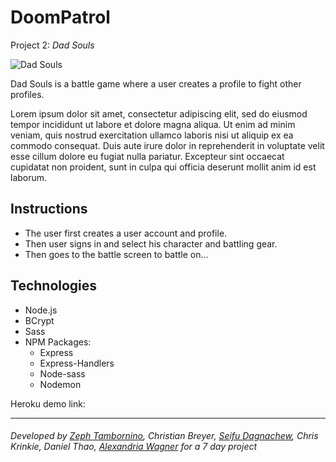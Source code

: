 # DoomPatrol

Project 2: _Dad Souls_

![Dad Souls](/public/assets/images/game_Screen.png)

Dad Souls is a battle game where a user creates a profile to fight other profiles.

Lorem ipsum dolor sit amet, consectetur adipiscing elit, sed do eiusmod tempor incididunt ut labore et dolore magna aliqua. Ut enim ad minim veniam, quis nostrud exercitation ullamco laboris nisi ut aliquip ex ea commodo consequat. Duis aute irure dolor in reprehenderit in voluptate velit esse cillum dolore eu fugiat nulla pariatur. Excepteur sint occaecat cupidatat non proident, sunt in culpa qui officia deserunt mollit anim id est laborum.

## Instructions

- The user first creates a user account and profile.
- Then user signs in and select his character and battling gear.
- Then goes to the battle screen to battle on...

## Technologies

- Node.js
- BCrypt
- Sass
- NPM Packages:
  - Express
  - Express-Handlers
  - Node-sass
  - Nodemon

Heroku demo link:

---

###### Developed by [Zeph Tambornino](https://zefraine.github.io/My-Porfolio/), Christian Breyer, [Seifu Dagnachew](https://dagnachew.github.io/Responsive-Portfolio/), Chris Krinkie, Daniel Thao, [Alexandria Wagner](https://alexandriamw.github.io/Responsive-Portfolio/) for a 7 day project
